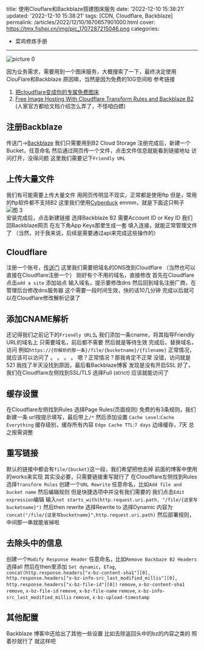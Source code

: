 title: 使用Clouflare和Backblaze搭建图床服务
date: '2022-12-10 15:38:21'
updated: '2022-12-10 15:38:21'
tags: [CDN, Cloudflare, Backblaze]
permalink: /articles/2022/12/10/1670657901000.html
cover: https://tmx.fishpi.cn/img/pic_1707287215046.png
categories: 
- 菜鸡修炼手册
---
![picture 0](https://tmx.fishpi.cn/img/pic_1707287215046.png)  


因为业务需求，需要用到一个图床服务，大概搜索了一下，最终决定使用ClouFlare和Backblaze
原因嘛，当然是因为免费的10G空间啦
参考链接
1. [把cloudflare变成你的专属免费图床](https://wlnxing.com/archives/49.html)
2. [Free Image Hosting With Cloudflare Transform Rules and Backblaze B2](https://www.backblaze.com/blog/free-image-hosting-with-cloudflare-transform-rules-and-backblaze-b2/)
(人家官方都给文档介绍怎么弄了，不怪咱白嫖)

## 注册Backblaze
传送门->[Backblaze](https://www.backblaze.com/)
我们只需要用到B2 Cloud Storage
注册完成后，新建一个Bucket，任意命名
然后通过网页传一个文件，点击文件信息就能看到链接地址
访问打开，没得问题
这里我们需要记下`Friendly URL`

## 上传大量文件
我们有可能需要上传大量文件
用网页传明显不现实，正常都是使用ftp
但是，常用的ftp软件都不支持B2
这里我们使用[Cyberduck](https://cyberduck.io/)
emmm，就是下面这只鸭子
![图 3](https://tmx.fishpi.cn/img/20221210_cyberduck-icon-384_3.png)  
安装完成后，点击新建链接
选择Backblaze B2
需要Account ID or Key ID
我们回Backblaze网页
在左下角App Keys那里生成一套
填入连接，就能正常管理文件了
（当然，对于我来说，后续是需要通过api来完成这些操作的）

## Cloudflare
注册一个账号，[传送门](https://www.cloudflare.com/)
这里我们需要把域名的DNS改到Cloudflare
（当然也可以直接在Cloudflare注册一个）
刚好有个不用的域名，直接修改
首先在Cloudflare点击`add a site` 添加站点
输入域名，提示要修改dns
然后回到域名注册厂商，在管理后台修改dns服务器
这个需要一段时间生效，快的话10几分钟
完成以后就可以在Cloudflare修改解析记录了

## 添加CNAME解析
还记得我们之前记下的`Friendly URL`么
我们添加一条cname，将其指导Friendly URL的域名上
只需要域名，前后都不需要
然后就是等待生效
完成后，替换域名，访问
例如`https://{你解析的那一条}/file/{bucketname}/{filename}`
正常情况，就应该可以访问了
。
。
。
。
嗯？正常情况？那我肯定不正常
没错，访问就是521
我找了半天没找到原因，最后看Backblaze博客
发现是没有开启SSL
好了，我们在Cloudflare左侧找到SSL/TLS
选择Full (strict)
应该就能访问了

## 缓存设置
在Cloudflare左侧找到Rules
选择Page Rules(页面规则)
免费的有3条规则，我们新建一条
url按提示填写，最后带上`/*`
然后添加设置
`Cache Level`:`Cache Everything`
缓存级别，缓存所有内容
`Edge Cache TTL`:`7 days`
边缘缓存，7天
总之按需调整

## 重写链接
默认的链接中都会有`file/{bucket}`这一段，我们希望把他去掉
前面的博客中使用的works来实现
其实没必要，只需要链接重写就行了
在Cloudflare左侧找到Rules
选择`Transform Rules`
创建一个`URL Rewrite`
任意命名，比如`Add file and bucket name`
然后编辑规则
但是快捷选项中并没有我们需要的
我们点击`Edit expression`编辑
输入`not starts_with(http.request.uri.path, "/file/{这里写bucketname}")`
然后then rewrite
选择Rewrite to
选择Dynamic
内容为`concat("/file/{这里写bucketname}",http.request.uri.path)`
然后部署规则，中间那一串就能省掉啦

## 去除头中的信息
创建一个`Modify Response Header`
任意命名，比如`Remove Backbaze B2 Headers`
选择all
然后在then里添加
`Set dynamic`，`ETag`, `concat(http.response.headers["x-bz-content-sha1"][0], http.response.headers["x-bz-info-src_last_modified_millis"][0], http.response.headers["x-bz-file-id"][0])`
`remove`, `x-bz-content-sha1`
`remove`, `x-bz-file-id`
`remove`, `x-bz-file-name`
`remove`, `x-bz-info-src_last_modified_millis`
`remove`, `x-bz-upload-timestamp`


## 其他配置
Backblaze 博客中还给出了其他一些设置
比如去除返回头中的bz的内容之类的
照着抄就行了
就这样吧





